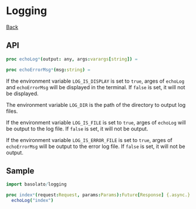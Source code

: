 Logging
===
[Back](../../README.md)


## API
```nim
proc echoLog*(output: any, args:varargs[string]) =

proc echoErrorMsg*(msg:string) =
```

If the environment variable `LOG_IS_DISPLAY` is set to `true`, arges of `echoLog` and `echoErrorMsg` will be displayed in the terminal. If `false` is set, it will not be displayed.

The environment variable `LOG_DIR` is the path of the directory to output log files.

If the environment variable `LOG_IS_FILE` is set to `true`, arges of `echoLog` will be output to the log file. If `false` is set, it will not be output.

If the environment variable `LOG_IS_ERROR_FILE` is set to `true`, arges of `echoErrorMsg` will be output to the error log file. If `false` is set, it will not be output.

## Sample

```nim
import basolato/logging

proc index*(request:Request, params:Params):Future[Response] {.async.} =
  echoLog("index")
```
